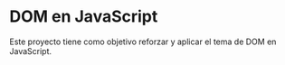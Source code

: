 # **DOM en JavaScript**

Este proyecto tiene como objetivo reforzar y aplicar el tema de DOM en JavaScript.